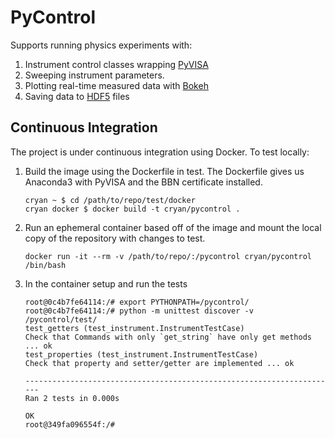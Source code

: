 # PyControl #

Supports running physics experiments with:

1. Instrument control classes wrapping [PyVISA](https://github.com/hgrecco/pyvisa)
2. Sweeping instrument parameters.
3. Plotting real-time measured data with [Bokeh](http://bokeh.pydata.org/)
4. Saving data to [HDF5](https://www.hdfgroup.org/HDF5/) files


## Continuous Integration ##

The project is under continuous integration using Docker.  To test locally:

1. Build the image using the Dockerfile in test. The Dockerfile gives us Anaconda3 with PyVISA and the BBN certificate installed.
	```shell
	cryan ~ $ cd /path/to/repo/test/docker
	cryan docker $ docker build -t cryan/pycontrol .
	```
1. Run an ephemeral container based off of the image and mount the local copy of the repository with changes to test.
	```shell
	docker run -it --rm -v /path/to/repo/:/pycontrol cryan/pycontrol /bin/bash
	```
1. In the container setup and run the tests
	```shell
	root@0c4b7fe64114:/# export PYTHONPATH=/pycontrol/
	root@0c4b7fe64114:/# python -m unittest discover -v /pycontrol/test/
	test_getters (test_instrument.InstrumentTestCase)
	Check that Commands with only `get_string` have only get methods ... ok
	test_properties (test_instrument.InstrumentTestCase)
	Check that property and setter/getter are implemented ... ok

	----------------------------------------------------------------------
	Ran 2 tests in 0.000s

	OK
	root@349fa096554f:/#
	```
